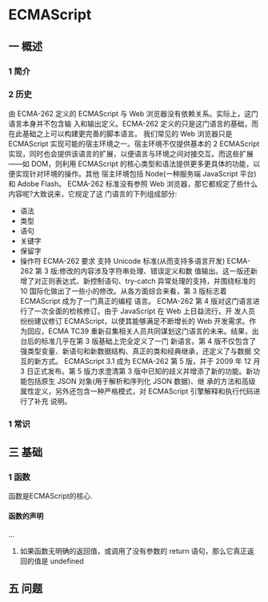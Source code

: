 # ECMAScript
## 一 概述
### 1 简介
### 2 历史
由 ECMA-262 定义的 ECMAScript 与 Web 浏览器没有依赖关系。实际上，这门语言本身并不包含输 入和输出定义。ECMA-262 定义的只是这门语言的基础，而在此基础之上可以构建更完善的脚本语言。 我们常见的 Web 浏览器只是 ECMAScript 实现可能的宿主环境之一。宿主环境不仅提供基本的 2 ECMAScript 实现，同时也会提供该语言的扩展，以便语言与环境之间对接交互。而这些扩展——如 DOM，则利用 ECMAScript 的核心类型和语法提供更多更具体的功能，以便实现针对环境的操作。其他 宿主环境包括 Node(一种服务端 JavaScript 平台)和 Adobe Flash。
ECMA-262 标准没有参照 Web 浏览器，那它都规定了些什么内容呢?大致说来，它规定了这 门语言的下列组成部分:
- 语法
- 类型
- 语句
- 关键字
- 保留字
- 操作符
ECMA-262 要求 支持 Unicode 标准(从而支持多语言开发)
ECMA-262 第 3 版:修改的内容涉及字符串处理、错误定义和数 值输出。这一版还新增了对正则表达式、新控制语句、try-catch 异常处理的支持，并围绕标准的 10 国际化做出了一些小的修改。从各方面综合来看，第 3 版标志着 ECMAScript 成为了一门真正的编程 语言。
ECMA-262 第 4 版对这门语言进行了一次全面的检核修订。由于 JavaScript 在 Web 上日益流行，开 发人员纷纷建议修订 ECMAScript，以使其能够满足不断增长的 Web 开发需求。作为回应，ECMA TC39 重新召集相关人员共同谋划这门语言的未来。结果，出台后的标准几乎在第 3 版基础上完全定义了一门 新语言。第 4 版不仅包含了强类型变量、新语句和新数据结构、真正的类和经典继承，还定义了与数据 交互的新方式。
ECMAScript 3.1 成为 ECMA-262 第 5 版，并于 2009 年 12 月 3 日正式发布。第 5 版力求澄清第 3 版中已知的歧义并增添了新的功能。新功能包括原生 JSON 对象(用于解析和序列化 JSON 数据)、继 承的方法和高级属性定义，另外还包含一种严格模式，对 ECMAScript 引擎解释和执行代码进行了补充 说明。

### 1 常识
## 三 基础
### 1 函数
函数是ECMAScript的核心.
#### 函数的声明
...
1. 如果函数无明确的返回值，或调用了没有参数的 return 语句，那么它真正返回的值是 undefined
## 五 问题